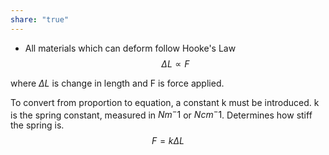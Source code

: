 ```yaml
---
share: "true"
---
```


- All materials which can deform follow Hooke's Law $$\Delta L \propto F$$

where $\Delta L$ is change in length and F is force applied.

To convert from proportion to equation, a constant k must be introduced.
k is the spring constant, measured in $Nm^-1$ or $Ncm^-1$. Determines how stiff the spring is.
$$F = k\Delta L$$ 

